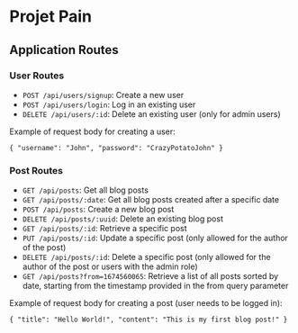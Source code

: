 # Projet Pain

## Application Routes

### User Routes
- `POST /api/users/signup`: Create a new user
- `POST /api/users/login`: Log in an existing user
- `DELETE /api/users/:id`: Delete an existing user (only for admin users)

Example of request body for creating a user:

`{
    "username": "John",
    "password": "CrazyPotatoJohn"
}`

### Post Routes
- `GET /api/posts`: Get all blog posts
- `GET /api/posts/:date`: Get all blog posts created after a specific date
- `POST /api/posts`: Create a new blog post
- `DELETE /api/posts/:uuid`: Delete an existing blog post
- `GET /api/posts/:id`: Retrieve a specific post
- `PUT /api/posts/:id`: Update a specific post (only allowed for the author of the post)
- `DELETE /api/posts/:id`: Delete a specific post (only allowed for the author of the post or users with the admin role)
- `GET /api/posts?from=1674560065`: Retrieve a list of all posts sorted by date, starting from the timestamp provided in the from query parameter

Example of request body for creating a post (user needs to be logged in):

`{
    "title": "Hello World!",
    "content": "This is my first blog post!"
}`
